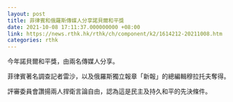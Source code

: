 ```yaml
---
layout: post
title: 菲律賓和俄羅斯傳媒人分享諾貝爾和平獎
date: 2021-10-08 17:11:37.000000000 +08:00
link: https://news.rthk.hk/rthk/ch/component/k2/1614212-20211008.htm
categories: rthk
---
```


今年諾貝爾和平獎，由兩名傳媒人分享。

菲律賓著名調查記者雷沙，以及俄羅斯獨立報章「新報」的總編輯穆拉托夫奪得。

評審委員會讚揚兩人捍衛言論自由，認為這是民主及持久和平的先決條件。
